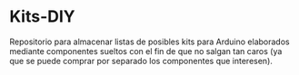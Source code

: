 # Kits-DIY
Repositorio para almacenar listas de posibles kits para Arduino elaborados mediante componentes sueltos con el fin de que no salgan tan caros (ya que se puede comprar por separado los componentes que interesen).
